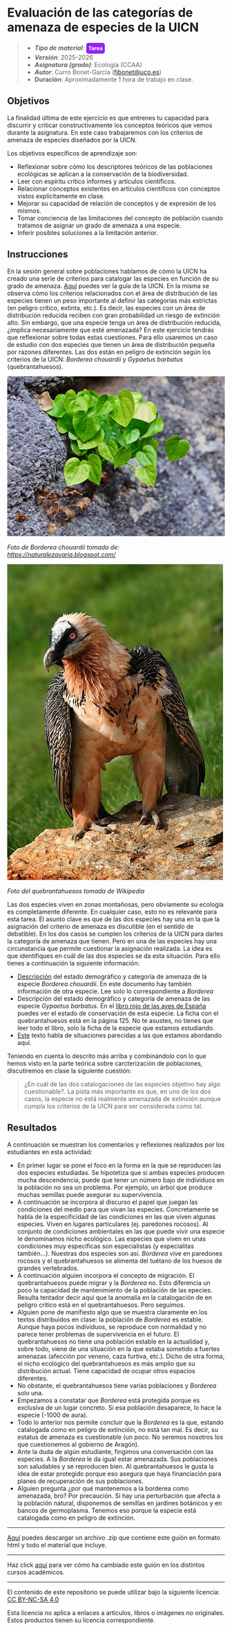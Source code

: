 # Evaluación de las categorías de amenaza de especies de la UICN


> + **_Tipo de material_**: <span style="display: inline-block; font-size: 12px; color: white; background-color: #8D26F5; border-radius: 5px; padding: 5px; font-weight: bold;"> Tarea</span> 
> + **_Versión_**: 2025-2026
> + **_Asignatura (grado)_**: Ecología (CCAA)
> + **_Autor_**: Curro Bonet-García (fjbonet@uco.es)
> + **Duración**: Aproximadamente 1 hora de trabajo en clase.



## Objetivos 

La finalidad última de este ejercicio es que entrenes tu capacidad para discurrir y criticar constructivamente los conceptos teóricos que vemos durante la asignatura. En este caso trabajaremos con los criterios de amenaza de especies diseñados por la UICN. 

Los objetivos específicos de aprendizaje son:
+ Reflexionar sobre cómo los descriptores teóricos de las poblaciones ecológicas se aplican a la conservación de la biodiversidad.
+ Leer con espíritu crítico informes y artículos científicos.
+ Relacionar conceptos existentes en artículos científicos con conceptos vistos explícitamente en clase.
+ Mejorar su capacidad de relación de conceptos y de expresión de los mismos.
+ Tomar conciencia de las limitaciones del concepto de población cuando tratamos de asignar un grado de amenaza a una especie.
+ Inferir posibles soluciones a la limitación anterior. 



 ## Instrucciones

En la sesión general sobre poblaciones hablamos de cómo la UICN ha creado una serie de criterios para catalogar las especies en función de su grado de amenaza. [Aquí](https://github.com/aprendiendo-cosas/A_sp_amenazadas_ecologia_ccaa/raw/2025_2026/biblio/redlist_cats_crit_sp.pdf) puedes ver la guía de la UICN. En la misma se observa cómo los criterios relacionados con el área de distribución de las especies tienen un peso importante al definir las categorías más estrictas (en peligro crítico, extinta, etc.). Es decir, las especies con un área de distribución reducida reciben con gran probabilidad un riesgo de extinción alto. Sin embargo, que una especie tenga un área de distribución reducida, ¿implica necesariamente que esté amenazada? En este ejercicio tendrás que reflexionar sobre todas estas cuestiones. Para ello usaremos un caso de estudio con dos especies que tienen un área de distribución pequeña por razones diferentes. Las dos están en peligro de extinción según los criterios de la UICN: *Borderea chouardii* y *Gypaetus barbatus* (quebrantahuesos).



![borderea](https://github.com/aprendiendo-cosas/A_sp_amenazadas_ecologia_ccaa/raw/2025_2026/imagenes/borderea.jpg)

*Foto de Borderea chouardii tomada de: https://naturalezavaria.blogspot.com/*




![quebranta](https://raw.githubusercontent.com/aprendiendo-cosas/A_sp_amenazadas_ecologia_ccaa/2025_2026/imagenes/quebrantahuesos.jpg)

*Foto del quebrantahuesos tomada de Wikipedia*



Las dos especies viven en zonas montañosas, pero obviamente su ecología es completamente diferente. En cualquier caso, esto no es relevante para esta tarea. El asunto clave es que de las dos especies hay una en la que la asignación del criterio de amenaza es discutible (en el sentido de debatible). En los dos casos se cumplen los criterios de la UICN para darles la categoría de amenaza que tienen. Pero en una de las especies hay una circunstancia que permite cuestionar la asignación realizada. La idea es que identifiques en cuál de las dos especies se da esta situación. Para ello tienes a continuación la siguiente información:
+ [Descripción](https://github.com/aprendiendo-cosas/A_sp_amenazadas_ecologia_ccaa/raw/2025_2026/biblio/borderea_chouardii.pdf) del estado demográfico y categoría de amenaza de la especie *Borderea chouardii*. En este documento hay también información de otra especie. Lee solo lo correspondiente a *Borderea*
+ Descripción del estado demográfico y categoría de amenaza de las especie *Gypaetus barbatus*. En el [libro rojo de las aves de España](https://github.com/aprendiendo-cosas/A_sp_amenazadas_ecologia_ccaa/raw/master/biblio/libro_rojo_aves.pdf) puedes ver el estado de conservación de esta especie. La ficha con el quebrantahuesos está en la página 125. No te asustes, no tienes que leer todo el libro, solo la ficha de la especie que estamos estudiando. 
+ [Este](https://blog.creaf.cat/es/coneixement/el-lado-oculto-de-la-rareza/) texto habla de situaciones parecidas a las que estamos abordando aquí. 

Teniendo en cuenta lo descrito más arriba y combinándolo con lo que hemos visto en la parte teórica sobre carcterización de poblaciones, discutiremos en clase la siguiente cuestión:


> ¿En cuál de las dos catalogaciones de las especies objetivo hay algo cuestionable?. La pista más importante es que, en uno de los dos casos, la especie no está realmente amenazada de extinción aunque cumpla los criterios de la UICN para ser considerada como tal. 



## Resultados

A continuación se muestran los comentarios y reflexiones realizados por los estudiantes en esta actividad:

+ En primer lugar se pone el foco en la forma en la que se reproducen las dos especies estudiadas. Se hipotetiza que si ambas especies producen mucha descendencia, puede que tener un número bajo de individuos en la población no sea un problema. Por ejemplo, un árbol que produce muchas semillas puede asegurar su supervivencia.
+ A continuación se incorpora al discurso el papel que juegan las condiciones del medio para que vivan las especies. Concretamente se habla de la especificidad de las condiciones en las que viven algunas especies. Viven en lugares particulares (ej. paredones rocosos). Al conjunto de condiciones ambientales en las que puede vivir una especie le denominamos nicho ecológico. Las especies que viven en unas condiciones muy específicas son especialistas (y especialitas también...). Nuestras dos especies son así. *Borderea* vive en paredones rocosos y el quebrantahuesos se alimenta del tuétano de los huesos de grandes vertebrados.
+ A continuación alguien incorpora el concepto de migración. El quebrantahuesos puede migrar y la *Borderea* no. Esto diferencia un poco la capacidad de mantenimiento de la población de las epecies. Resulta tentador decir aquí que la anomalía en la catalogación de en peligro crítico está en el quebrantahuesos. Pero seguimos.
+ Alguien pone de manifiesto algo que se muestra claramente en los textos distribuidos en clase: la población de *Borderea* es estable. Aunque haya pocos individuos, se reproduce con normalidad y no parece tener problemas de supervivencia en el futuro. El quebrantahuesos no tiene una población estable en la actualidad y, sobre todo, viene de una situación en la que estaba sometido a fuertes amenazas (afección por veneno, caza furtiva, etc.). Dicho de otra forma, el nicho ecológico del quebrantahuesos es más amplio que su distribución actual. Tiene capacidad de ocupar otros espacios diferentes.
+ No obstante, el quebrantahuesos tiene varias poblaciones y *Borderea* solo una.
+ Empezamos a constatar que *Borderea* está protegida porque es exclusiva de un lugar concreto. Si esa población desaparece, lo hace la especie (-1000 de aura). 
+ Todo lo anterior nos permite concluir que la *Borderea* es la que, estando catalogada como en peligro de extincióin, no está tan mal. Es decir, su estatus de amenaza es cuestionable (un poco. No seremos nosotros los que cuestionemos al gobierno de Aragón). 
+ Ante la duda de algún estudiante, fingimos una conversación con las especies. A la *Borderea* le da igual estar amenazada. Sus poblaciones son saludables y se reproducen bien. Al quebrantahuesos le gusta la idea de estar protegido porque eso asegura que haya financiación para planes de recuperación de sus poblaciones. 
+ Alguien pregunta ¿por qué mantenemos a la borderea como amenazada, bro? Por precaución. Si hay una perturbación que afecta a la población natural, disponemos de semillas en jardines botánicos y en bancos de germoplasma. Tenemos eso porque la especie está catalogada como en peligro de extinción. 



****

[Aquí](https://github.com/aprendiendo-cosas/A_sp_amenazadas_ecologia_ccaa/archive/refs/tags/2025_2026.zip) puedes descargar un archivo .zip que contiene este guión en formato html y todo el material que incluye.

****
Haz click [aquí](https://github.com/aprendiendo-cosas/A_sp_amenazadas_ecologia_ccaa/releases) para ver cómo ha cambiado este guión en los distintos cursos académicos.

****
 <p xmlns:cc="http://creativecommons.org/ns#" >El contenido de este repositorio se puede utilizar bajo la siguiente licencia:  <a  href="https://creativecommons.org/licenses/by-nc-sa/4.0/?ref=chooser-v1"  target="_blank" rel="license noopener noreferrer"  style="display:inline-block;">CC BY-NC-SA 4.0<img  style="height:22px!important;margin-left:3px;vertical-align:text-bottom;"   src="https://mirrors.creativecommons.org/presskit/icons/cc.svg?ref=chooser-v1"  alt=""><img  style="height:22px!important;margin-left:3px;vertical-align:text-bottom;"   src="https://mirrors.creativecommons.org/presskit/icons/by.svg?ref=chooser-v1"  alt=""><img  style="height:22px!important;margin-left:3px;vertical-align:text-bottom;"   src="https://mirrors.creativecommons.org/presskit/icons/nc.svg?ref=chooser-v1"  alt=""><img  style="height:22px!important;margin-left:3px;vertical-align:text-bottom;"   src="https://mirrors.creativecommons.org/presskit/icons/sa.svg?ref=chooser-v1"  alt=""></a></p> 

<p>Esta licencia no aplica a enlaces a artículos, libros o imágenes no originales. Estos productos tienen su licencia correspondiente.</p>

